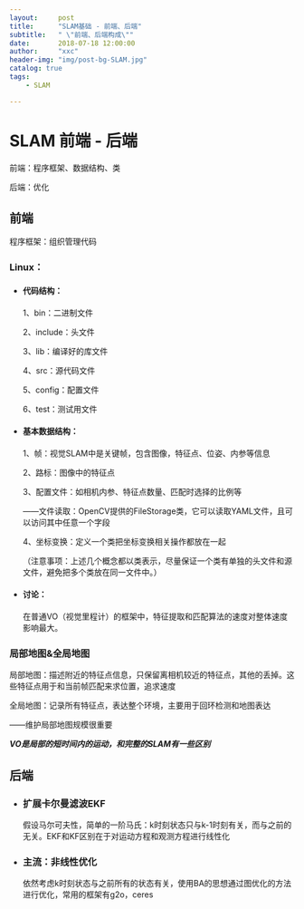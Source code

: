 ```yaml
---
layout:     post
title:      "SLAM基础 - 前端、后端"
subtitle:   " \"前端、后端构成\""
date:       2018-07-18 12:00:00
author:     "xxc"
header-img: "img/post-bg-SLAM.jpg"
catalog: true
tags:
    - SLAM

---
```


# SLAM 前端 - 后端

前端：程序框架、数据结构、类
	
后端：优化



## 前端

程序框架：组织管理代码



### Linux：

- #### 代码结构：

  1、bin：二进制文件

  2、include：头文件

  3、lib：编译好的库文件

  4、src：源代码文件

  5、config：配置文件

  6、test：测试用文件

- #### 基本数据结构：

  1、帧：视觉SLAM中是关键帧，包含图像，特征点、位姿、内参等信息

  2、路标：图像中的特征点

  3、配置文件：如相机内参、特征点数量、匹配时选择的比例等

  ——文件读取：OpenCV提供的FileStorage类，它可以读取YAML文件，且可以访问其中任意一个字段

  4、坐标变换：定义一个类把坐标变换相关操作都放在一起

  （注意事项：上述几个概念都以类表示，尽量保证一个类有单独的头文件和源文件，避免把多个类放在同一文件中。）

- #### 讨论：

  在普通VO（视觉里程计）的框架中，特征提取和匹配算法的速度对整体速度影响最大。



### 局部地图&全局地图

  局部地图：描述附近的特征点信息，只保留离相机较近的特征点，其他的丢掉。这些特征点用于和当前帧匹配来求位置，追求速度

  全局地图：记录所有特征点，表达整个环境，主要用于回环检测和地图表达

  ——维护局部地图规模很重要

  ***VO是局部的短时间内的运动，和完整的SLAM有一些区别***



## 后端

- ### 扩展卡尔曼滤波EKF

  假设马尔可夫性，简单的一阶马氏：k时刻状态只与k-1时刻有关，而与之前的无关。EKF和KF区别在于对运动方程和观测方程进行线性化

- ### 主流：非线性优化

  依然考虑k时刻状态与之前所有的状态有关，使用BA的思想通过图优化的方法进行优化，常用的框架有g2o，ceres
